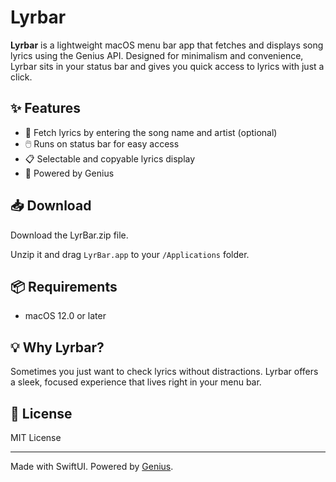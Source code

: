# Lyrbar

**Lyrbar** is a lightweight macOS menu bar app that fetches and displays song lyrics using the Genius API. Designed for minimalism and convenience, Lyrbar sits in your status bar and gives you quick access to lyrics with just a click.

## ✨ Features

- 🎵 Fetch lyrics by entering the song name and artist (optional)
- 🖱️ Runs on status bar for easy access  
- 📋 Selectable and copyable lyrics display  
- 🤍 Powered by Genius

## 📥 Download

Download the LyrBar.zip file.

Unzip it and drag `LyrBar.app` to your `/Applications` folder.

## 📦 Requirements

- macOS 12.0 or later  

## 💡 Why Lyrbar?

Sometimes you just want to check lyrics without distractions. Lyrbar offers a sleek, focused experience that lives right in your menu bar.

## 📃 License

MIT License

---

Made with SwiftUI. Powered by [Genius](https://genius.com).
